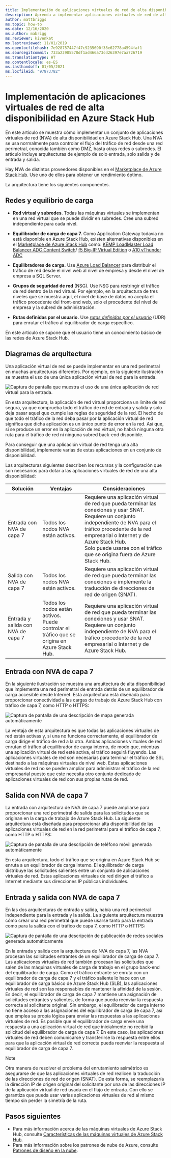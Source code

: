 ```yaml
---
title: Implementación de aplicaciones virtuales de red de alta disponibilidad en Azure Stack Hub
description: Aprenda a implementar aplicaciones virtuales de red de alta disponibilidad en Azure Stack Hub.
author: mattbriggs
ms.topic: how-to
ms.date: 12/16/2020
ms.author: mabrigg
ms.reviewer: kivenkat
ms.lastreviewed: 11/01/2019
ms.openlocfilehash: 7e928757447f47c9235690f38e62778a4594faf1
ms.sourcegitcommit: 733a22985570df1ad466a73cd26397e7aa726719
ms.translationtype: HT
ms.contentlocale: es-ES
ms.lasthandoff: 01/05/2021
ms.locfileid: "97873782"
---
```

# <a name="deploy-highly-available-network-virtual-appliances-on-azure-stack-hub"></a>Implementación de aplicaciones virtuales de red de alta disponibilidad en Azure Stack Hub

En este artículo se muestra cómo implementar un conjunto de aplicaciones virtuales de red (NVA) de alta disponibilidad en Azure Stack Hub. Una NVA se usa normalmente para controlar el flujo del tráfico de red desde una red perimetral, conocida también como DMZ, hasta otras redes o subredes. El artículo incluye arquitecturas de ejemplo de solo entrada, solo salida y de entrada y salida.

Hay NVA de distintos proveedores disponibles en el [Marketplace de Azure Stack Hub](../operator/azure-stack-marketplace-azure-items.md). Use uno de ellos para obtener un rendimiento óptimo.

La arquitectura tiene los siguientes componentes.

## <a name="networking-and-load-balancing"></a>Redes y equilibrio de carga

-   **Red virtual y subredes**. Todas las máquinas virtuales se implementan en una red virtual que se puede dividir en subredes. Cree una subred independiente para cada nivel.

-   **Equilibrador de carga de capa 7.** Como Application Gateway todavía no está disponible en Azure Stack Hub, existen alternativas disponibles en el [Marketplace de Azure Stack Hub](../operator/azure-stack-marketplace-azure-items.md) como: [KEMP LoadMaster Load Balancer ADC Content Switch](https://azuremarketplace.microsoft.com/marketplace/apps/kemptech.vlm-azure)/ [f5 Big-IP Virtual Edition](https://azuremarketplace.microsoft.com/marketplace/apps/f5-networks.f5-big-ip-best) o [A10 vThunder ADC](https://azuremarketplace.microsoft.com/marketplace/apps/a10networks.vthunder-414-gr1)

-   **Equilibradores de carga.** Use [Azure Load Balancer](/azure/load-balancer/load-balancer-overview) para distribuir el tráfico de red desde el nivel web al nivel de empresa y desde el nivel de empresa a SQL Server.

-   **Grupos de seguridad de red** (NSG). Use NSG para restringir el tráfico de red dentro de la red virtual. Por ejemplo, en la arquitectura de tres niveles que se muestra aquí, el nivel de base de datos no acepta el tráfico procedente del front-end web, solo el procedente del nivel de empresa y la subred de administración.

-   **Rutas definidas por el usuario.** Use [*rutas definidas por el usuario*](/azure/virtual-network/virtual-networks-udr-overview/) (UDR) para enrutar el tráfico al equilibrador de carga específico.

En este artículo se supone que el usuario tiene un conocimiento básico de las redes de Azure Stack Hub.

## <a name="architecture-diagrams"></a>Diagramas de arquitectura

Una aplicación virtual de red se puede implementar en una red perimetral en muchas arquitecturas diferentes. Por ejemplo, en la siguiente ilustración se muestra el uso de una única aplicación virtual de red para la entrada.

![Captura de pantalla que muestra el uso de una única aplicación de red virtual para la entrada.](./media/iaas-architecture-nva-architecture/iaas-architecture-nva-architecture-image1.svg)

En esta arquitectura, la aplicación de red virtual proporciona un límite de red segura, ya que comprueba todo el tráfico de red de entrada y salida y solo deja pasar aquel que cumple las reglas de seguridad de la red. El hecho de que todo el tráfico de la red deba pasar por la aplicación virtual de red significa que dicha aplicación es un único punto de error en la red. Así que, si se produce un error en la aplicación de red virtual, no habrá ninguna otra ruta para el tráfico de red ni ninguna subred back-end disponible.

Para conseguir que una aplicación virtual de red tenga una alta disponibilidad, implemente varias de estas aplicaciones en un conjunto de disponibilidad.

Las arquitecturas siguientes describen los recursos y la configuración que son necesarios para dotar a las aplicaciones virtuales de red de una alta disponibilidad:

| Solución | Ventajas | Consideraciones |
| --- | --- | --- |
| Entrada con NVA de capa 7 | Todos los nodos NVA están activos. | Requiere una aplicación virtual de red que pueda terminar las conexiones y usar SNAT.<br>Requiere un conjunto independiente de NVA para el tráfico procedente de la red empresarial o Internet y de Azure Stack Hub.<br>Solo puede usarse con el tráfico que se origina fuera de Azure Stack Hub.  |
| Salida con NVA de capa 7 | Todos los nodos NVA están activos. | Requiere una aplicación virtual de red que pueda terminar las conexiones e implemente la traducción de direcciones de red de origen (SNAT). |
| Entrada y salida con NVA de capa 7 | Todos los nodos están activos.<br>Puede controlar el tráfico que se origina en Azure Stack Hub. | Requiere una aplicación virtual de red que pueda terminar las conexiones y usar SNAT.<br>Requiere un conjunto independiente de NVA para el tráfico procedente de la red empresarial o Internet y de Azure Stack Hub. |

## <a name="ingress-with-layer-7-nvas"></a>Entrada con NVA de capa 7

En la siguiente ilustración se muestra una arquitectura de alta disponibilidad que implementa una red perimetral de entrada detrás de un equilibrador de carga accesible desde Internet. Esta arquitectura está diseñada para proporcionar conectividad a las cargas de trabajo de Azure Stack Hub con tráfico de capa 7, como HTTP o HTTPS:

![Captura de pantalla de una descripción de mapa generada automáticamente](./media/iaas-architecture-nva-architecture/iaas-architecture-nva-architecture-image2.svg)

La ventaja de esta arquitectura es que todas las aplicaciones virtuales de red están activas y, si una no funciona correctamente, el equilibrador de carga dirige el tráfico de red a la otra. Ambas aplicaciones virtuales de red enrutan el tráfico al equilibrador de carga interno, de modo que, mientras una aplicación virtual de red esté activa, el tráfico seguirá fluyendo. Las aplicaciones virtuales de red son necesarias para terminar el tráfico de SSL destinado a las máquinas virtuales de nivel web. Estas aplicaciones virtuales de red no se pueden ampliar para administrar el tráfico de la red empresarial puesto que este necesita otro conjunto dedicado de aplicaciones virtuales de red con sus propias rutas de red.

## <a name="egress-with-layer-7-nvas"></a>Salida con NVA de capa 7

La entrada con arquitectura de NVA de capa 7 puede ampliarse para proporcionar una red perimetral de salida para las solicitudes que se originan en la carga de trabajo de Azure Stack Hub. La siguiente arquitectura está diseñada para proporcionar alta disponibilidad de las aplicaciones virtuales de red en la red perimetral para el tráfico de capa 7, como HTTP o HTTPS:

![Captura de pantalla de una descripción de teléfono móvil generada automáticamente](./media/iaas-architecture-nva-architecture/iaas-architecture-nva-architecture-image4.svg)

En esta arquitectura, todo el tráfico que se origina en Azure Stack Hub se enruta a un equilibrador de carga interno. El equilibrador de carga distribuye las solicitudes salientes entre un conjunto de aplicaciones virtuales de red. Estas aplicaciones virtuales de red dirigen el tráfico a Internet mediante sus direcciones IP públicas individuales.

## <a name="ingress-egress-with-layer-7--nvas"></a>Entrada y salida con NVA de capa 7

En las dos arquitecturas de entrada y salida, había una red perimetral independiente para la entrada y la salida. La siguiente arquitectura muestra cómo crear una red perimetral que puede usarse tanto para la entrada como para la salida con el tráfico de capa 7, como HTTP o HTTPS:

![Captura de pantalla de una descripción de publicación de redes sociales generada automáticamente](./media/iaas-architecture-nva-architecture/iaas-architecture-nva-architecture-image4.svg)

En la entrada y salida con la arquitectura de NVA de capa 7, las NVA procesan las solicitudes entrantes de un equilibrador de carga de capa 7. Las aplicaciones virtuales de red también procesan las solicitudes que salen de las máquinas virtuales de carga de trabajo en el grupo back-end del equilibrador de carga. Como el tráfico entrante se enruta con un equilibrador de carga de capa 7 y el tráfico saliente lo hace con un equilibrador de carga básico de Azure Stack Hub (SLB), las aplicaciones virtuales de red son las responsables de mantener la afinidad de la sesión. Es decir, el equilibrador de carga de capa 7 mantiene una asignación de solicitudes entrantes y salientes, de forma que pueda reenviar la respuesta correcta al solicitante original. Sin embargo, el equilibrador de carga interno no tiene acceso a las asignaciones del equilibrador de carga de capa 7, así que emplea su propia lógica para enviar las respuestas a las aplicaciones virtuales de red. Es posible que el equilibrador de carga envíe una respuesta a una aplicación virtual de red que inicialmente no recibió la solicitud del equilibrador de carga de capa 7. En este caso, las aplicaciones virtuales de red deben comunicarse y transferirse la respuesta entre ellos para que la aplicación virtual de red correcta pueda reenviar la respuesta al equilibrador de carga de capa 7.

> [!NOTE]  
> Otra manera de resolver el problema del enrutamiento asimétrico es asegurarse de que las aplicaciones virtuales de red realicen la traducción de las direcciones de red de origen (SNAT). De esta forma, se reemplazaría la dirección IP de origen original del solicitante por una de las direcciones IP de la aplicación virtual de red usada en el flujo de entrada. Con ello se garantiza que pueda usar varias aplicaciones virtuales de red al mismo tiempo sin perder la simetría de la ruta.

## <a name="next-steps"></a>Pasos siguientes

- Para más información acerca de las máquinas virtuales de Azure Stack Hub, consulte [Características de las máquinas virtuales de Azure Stack Hub](azure-stack-vm-considerations.md).  
- Para más información sobre los patrones de nube de Azure, consulte [Patrones de diseño en la nube](/azure/architecture/patterns).
